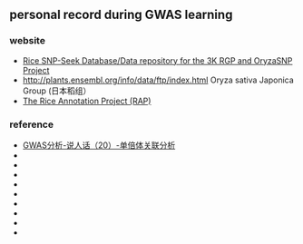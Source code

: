 ## personal record during GWAS learning

### website
* [Rice SNP-Seek Database/Data repository for the 3K RGP and OryzaSNP Project](https://snp-seek.irri.org/_download.zul;jsessionid=B74C12560F462883DB15E8B804592950)
* http://plants.ensembl.org/info/data/ftp/index.html  Oryza sativa Japonica Group (日本稻组）
* [The Rice Annotation Project (RAP)](https://rapdb.dna.affrc.go.jp/)


### reference
* [GWAS分析-说人话（20）-单倍体关联分析](https://www.jianshu.com/p/66262b7655bc)
* []()
* []()
* []()
* []()
* []()
* []()
* []()
* []()
* []()
